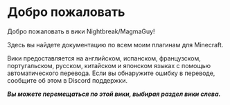 # Добро пожаловать

Добро пожаловать в вики Nightbreak/MagmaGuy!

Здесь вы найдете документацию по всем моим  плагинам  для Minecraft.

Вики предоставляется на английском, испанском, французском, португальском, русском, китайском и японском языках с помощью автоматического перевода. Если вы обнаружите ошибку в переводе, сообщите об этом в  Discord  поддержки.

***Вы можете перемещаться по этой вики,  выбирая  раздел  вики  слева.***
